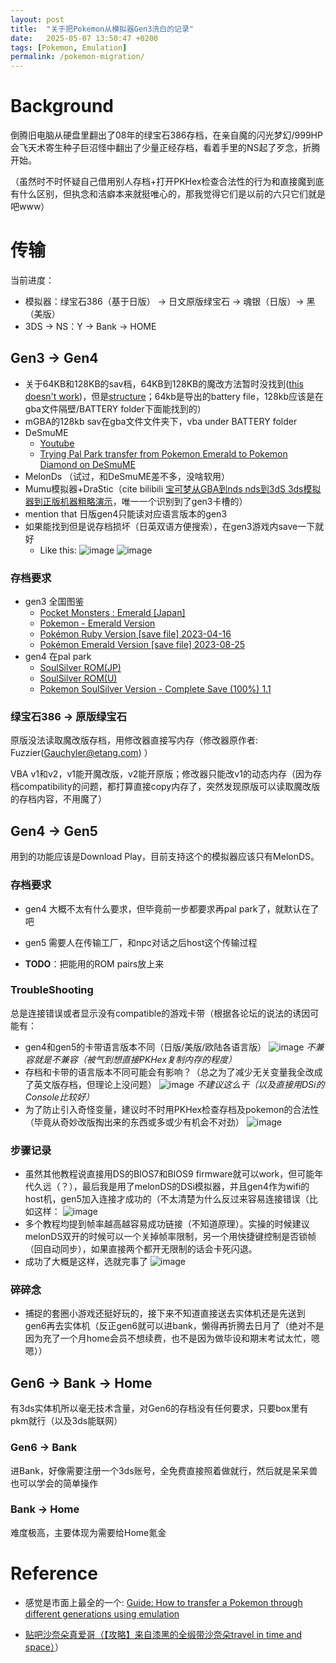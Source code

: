 ```yaml
---
layout: post
title:  "关于把Pokemon从模拟器Gen3洗白的记录"
date:   2025-05-07 13:50:47 +0200
tags: [Pokemon, Emulation]
permalink: /pokemon-migration/
---
```


# Background
倒腾旧电脑从硬盘里翻出了08年的绿宝石386存档，在亲自魔的闪光梦幻/999HP会飞天术寄生种子巨沼怪中翻出了少量正经存档，看着手里的NS起了歹念，折腾开始。

（虽然时不时怀疑自己借用别人存档+打开PKHex检查合法性的行为和直接魔到底有什么区别，但执念和洁癖本来就挺唯心的，那我觉得它们是以前的六只它们就是吧www）

# 传输
当前进度：
- 模拟器：绿宝石386（基于日版） -> 日文原版绿宝石 -> 魂银（日版）-> 黑（美版）
- 3DS -> NS：Y -> Bank -> HOME

## Gen3 -> Gen4
- 关于64KB和128KB的sav档，64KB到128KB的魔改方法暂时没找到([this doesn't work](https://projectpokemon.org/home/forums/topic/38362-converting-64kb-to-128kb-3rd-gen/))，但是[structure](https://bulbapedia.bulbagarden.net/wiki/Save_data_structure_(Generation_III))；64kb是导出的battery file，128kb应该是在gba文件隔壁/BATTERY folder下面能找到的）
- mGBA的128kb sav在gba文件文件夹下，vba under BATTERY folder
- DeSmuME 
    - [Youtube](https://www.youtube.com/watch?v=QHKlnYfglFk)
    - [Trying Pal Park transfer from Pokemon Emerald to Pokemon Diamond on DeSmuME](https://gbatemp.net/threads/trying-pal-park-transfer-from-pokemon-emerald-to-pokemon-diamond-on-desmume.560355/)
- MelonDs （试过，和DeSmuME差不多，没啥软用）
- Mumu模拟器+DraStic（cite bilibili [宝可梦从GBA到nds nds到3dS 3ds模拟器到正版机器粗略演示](https://www.bilibili.com/video/BV1NV4y1p7em/?vd_source=89b3974c5e7d7c89a9b8550de9bf509c)，唯一一个识别到了gen3卡槽的）
- mention that 日版gen4只能读对应语言版本的gen3
- 如果能找到但是说存档损坏（日英双语方便搜索），在gen3游戏内save一下就好
    - Like this: ![image](../assets/fig/2025-05-07-pkm-migration/damaged_U.png) ![image](../assets/fig/2025-05-07-pkm-migration/damaged_JP.jpg)

### 存档要求
- gen3 全国图鉴
    - [Pocket Monsters : Emerald [Japan]](https://wowroms.com/en/roms/nintendo-gameboy-advance/download-pocket-monsters-emerald-japan/13807.html)
    - [Pokemon - Emerald Version](https://www.emulatorgames.net/roms/gameboy-advance/pokemon-emerald-version/)
    - [Pokémon Ruby Version [save file] 2023-04-16](https://gbatemp.net/download/pokemon-ruby-version-save-file.37934/)
    - [Pokémon Emerald Version [save file] 2023-08-25](https://gbatemp.net/download/pokemon-emerald-version-save-file.38072/)
- gen4 在pal park
    - [SoulSilver ROM(JP)](https://www.emulatorgames.net/roms/nintendo-ds/pokemon-soul-silver-jp/)
    - [SoulSilver ROM(U)](https://www.emulatorgames.net/roms/nintendo-ds/pokemon-soulsilver-version/)
    - [Pokemon SoulSilver Version - Complete Save (100%) 1.1](https://gbatemp.net/download/pokemon-soulsilver-version-complete-save-100.38214/)

### 绿宝石386 -> 原版绿宝石
原版没法读取魔改版存档，用修改器直接写内存（修改器原作者: Fuzzier(Gauchyler@etang.com) ）

VBA v1和v2，v1能开魔改版，v2能开原版；修改器只能改v1的动态内存（因为存档compatibility的问题，都打算直接copy内存了，突然发现原版可以读取魔改版的存档内容，不用魔了）

## Gen4 -> Gen5

用到的功能应该是Download Play，目前支持这个的模拟器应该只有MelonDS。

### 存档要求
- gen4 大概不太有什么要求，但毕竟前一步都要求再pal park了，就默认在了吧
- gen5 需要人在传输工厂，和npc对话之后host这个传输过程

- **TODO**：把能用的ROM pairs放上来

### TroubleShooting
总是连接错误或者显示没有compatible的游戏卡带（根据各论坛的说法的诱因可能有：
- gen4和gen5的卡带语言版本不同（日版/美版/欧陆各语言版）
    ![image](../assets/fig/2025-05-07-pkm-migration/gen4-5NoCompatible.png)
    *不兼容就是不兼容（被气到想直接PKHex复制内存的程度）*
- 存档和卡带的语言版本不同可能会有影响？（总之为了减少无关变量我全改成了英文版存档，但理论上没问题）
    ![image](../assets/fig/2025-05-07-pkm-migration/gen4-5Dont.png)
    *不建议这么干（以及直接用DSi的Console比较好）*
- 为了防止引入奇怪变量，建议时不时用PKHex检查存档及pokemon的合法性（毕竟从奇妙改版掏出来的东西或多或少有机会不对劲） ![image](../assets/fig/2025-05-07-pkm-migration/illegal_pkHex.png)

### 步骤记录
- 虽然其他教程说直接用DS的BIOS7和BIOS9 firmware就可以work，但可能年代久远（？），最后我是用了melonDS的DSi模拟器，并且gen4作为wifi的host机，gen5加入连接才成功的（不太清楚为什么反过来容易连接错误（比如这样：
    ![image](../assets/fig/2025-05-07-pkm-migration/gen4-5melonDS_comErr.png)
- 多个教程均提到帧率越高越容易成功链接（不知道原理）。实操的时候建议melonDS双开的时候可以一个关掉帧率限制，另一个用快捷键控制是否锁帧（回自动同步），如果直接两个都开无限制的话会卡死闪退。
- 成功了大概是这样，选就完事了
    ![image](../assets/fig/2025-05-07-pkm-migration/gen4-5Succ.png)

### 碎碎念
- 捕捉的套圈小游戏还挺好玩的，接下来不知道直接送去实体机还是先送到gen6再去实体机（反正gen6就可以进bank，懒得再折腾去日月了（绝对不是因为充了一个月home会员不想续费，也不是因为做毕设和期末考试太忙，嗯嗯））

## Gen6 -> Bank -> Home
有3ds实体机所以毫无技术含量，对Gen6的存档没有任何要求，只要box里有pkm就行（以及3ds能联网）
### Gen6 -> Bank
进Bank，好像需要注册一个3ds账号，全免费直接照着做就行，然后就是呆呆兽也可以学会的简单操作
### Bank -> Home
难度极高，主要体现为需要给Home氪金

# Reference
- 感觉是市面上最全的一个: [Guide: How to transfer a Pokemon through different generations using emulation](https://www.reddit.com/user/Porta_14/comments/lxbjwv/guide_how_to_transfer_a_pokemon_through_different/#:~:text=In%20your%20generation%204%20games,your%20save%20file%20as%20a%20%5B.)

- [贴吧沙奈朵真爱哥（【攻略】来自漆黑的全缎带沙奈朵travel in time and space）](https://tieba.baidu.com/p/6508898552?pn=1)）